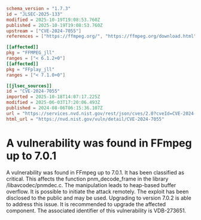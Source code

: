 ```toml
schema_version = "1.7.3"
id = "JLSEC-2025-133"
modified = 2025-10-19T19:08:53.760Z
published = 2025-10-19T19:08:53.760Z
upstream = ["CVE-2024-7055"]
references = ["https://ffmpeg.org/", "https://ffmpeg.org/download.html", "https://github.com/CookedMelon/ReportCVE/tree/main/FFmpeg/poc3", "https://vuldb.com/?ctiid.273651", "https://vuldb.com/?id.273651", "https://vuldb.com/?submit.376532"]

[[affected]]
pkg = "FFMPEG_jll"
ranges = ["< 6.1.2+0"]
[[affected]]
pkg = "FFplay_jll"
ranges = ["< 7.1.0+0"]

[[jlsec_sources]]
id = "CVE-2024-7055"
imported = 2025-10-18T14:07:17.225Z
modified = 2025-06-03T17:20:06.493Z
published = 2024-08-06T06:15:36.107Z
url = "https://services.nvd.nist.gov/rest/json/cves/2.0?cveId=CVE-2024-7055"
html_url = "https://nvd.nist.gov/vuln/detail/CVE-2024-7055"
```

# A vulnerability was found in FFmpeg up to 7.0.1

A vulnerability was found in FFmpeg up to 7.0.1. It has been classified as critical. This affects the function pnm_decode_frame in the library /libavcodec/pnmdec.c. The manipulation leads to heap-based buffer overflow. It is possible to initiate the attack remotely. The exploit has been disclosed to the public and may be used. Upgrading to version 7.0.2 is able to address this issue. It is recommended to upgrade the affected component. The associated identifier of this vulnerability is VDB-273651.

